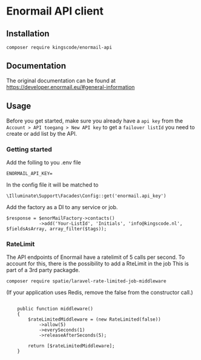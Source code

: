 # Enormail API client

## Installation

```text
composer require kingscode/enormail-api
```

## Documentation
The original documentation can be found at https://developer.enormail.eu/#general-information




## Usage

Before you get started, make sure you already have a `api key` from the
``
Account > API toegang > New API key
``
to get a `failover listId` you need to create or add list by the API.

### Getting started

Add the folling to you .env file
```dotenv
ENORMAIL_API_KEY=
```

In the config file it will be matched to
```injectablephp
\Illuminate\Support\Facades\Config::get('enormail.api_key')
```

Add the factory as a DI to any service or job.

```injectablephp
$response = $enorMailFactory->contacts()
            ->add('Your-ListId', 'Initials', 'info@kingscode.nl', $fieldsAsArray, array_filter($tags));
```

### RateLimit
The API endpoints of Enormail have a ratelimit of 5 calls per second.
To account for this, there is the possibility to add a RteLimit in the job
This is part of a 3rd party packagde.

```text
composer require spatie/laravel-rate-limited-job-middleware
```

(If your application uses Redis, remove the false from the constructor call.)

```injectablephp

    public function middleware()
    {
        $rateLimitedMiddleware = (new RateLimited(false))
            ->allow(5)
            ->everySeconds(1)
            ->releaseAfterSeconds(5);

        return [$rateLimitedMiddleware];
    }

```
